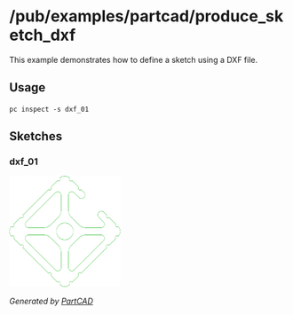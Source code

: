 # /pub/examples/partcad/produce_sketch_dxf

This example demonstrates how to define a sketch using a DXF file.

## Usage
```shell
pc inspect -s dxf_01
```


## Sketches

### dxf_01
<img src="./dxf_01.svg" width="200" height="200">

*Generated by [PartCAD](https://partcad.org/)*
